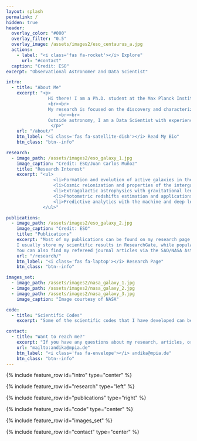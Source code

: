 ```yaml
---
layout: splash
permalink: /
hidden: true
header:
  overlay_color: "#000"
  overlay_filter: "0.5"
  overlay_image: /assets/images2/eso_centaurus_a.jpg
  actions:
    - label: "<i class='fas fa-rocket'></i> Explore"
      url: "#contact"
  caption: "Credit: ESO"
excerpt: "Observational Astronomer and Data Scientist"

intro: 
  - title: "About Me"
    excerpt: "<p>
                Hi there! I am a Ph.D. student at the Max Planck Institute for Astronomy and actively involved in the Euclid Dark Energy Mission.
                <br><br>
                My research is focused on the discovery and characterization of the quasars in the early universe. These objects are indispensable tracers to decipher the build-up of the first supermassive black holes and their host galaxies, the early structure formation, and the history of cosmic reionization.
  			        <br><br>
                Outside astronomy, I am a Data Scientist with experience in delivering insights via data analytics and advanced machine learning for the fintech/e-commerce business, products, and market.
		         </p>"
    url: "/about/"
    btn_label: "<i class='fas fa-satellite-dish'></i> Read My Bio"
    btn_class: "btn--info"

research:
  - image_path: /assets/images2/eso_galaxy_1.jpg
    image_caption: "Credit: ESO/Juan Carlos Muñoz"
    title: "Research Interest"
    excerpt: "<ul>
                  <li>Formation and evolution of active galaxies in the early universe.</li>
                  <li>Cosmic reionization and properties of the intergalactic medium at high redshifts.</li>
                  <li>Extragalactic astrophysics with gravitational lensing.</li>
                  <li>Photometric redshifts estimation and applications.</li>
                  <li>Predictive analytics with the machine and deep learning.</li>
              </ul>"

publications:
  - image_path: /assets/images2/eso_galaxy_2.jpg
    image_caption: "Credit: ESO"
    title: "Publications"
    excerpt: "Most of my publications can be found on my research page.
    I usually store my scientific results in ResearchGate, while popular articles about astronomy were posted in XploreAstro.
    You can also find my refereed journal articles via the SAO/NASA Astrophysics Data System ([ADS](https://ui.adsabs.harvard.edu/search/q=orcid%3A0000-0001-6102-9526&sort=date%20desc%2C%20bibcode%20desc&p_=0))."
    url: "/research/"
    btn_label: "<i class='fas fa-laptop'></i> Research Page"
    btn_class: "btn--info"

images_set:
  - image_path: /assets/images2/nasa_galaxy_1.jpg
  - image_path: /assets/images2/nasa_galaxy_2.jpg
  - image_path: /assets/images2/nasa_galaxy_3.jpg
    image_caption: "Image courtesy of NASA"

code: 
  - title: "Scientific Codes"
    excerpt: "Some of the scientific codes that I have developed can be found on my [code page](/codes/)."

contact:
  - title: "Want to reach me?"
    excerpt: "If you have any questions about my research, articles, or codes, feel free to contact me via this email. I can also be contacted informally through my social media below."
    url: "mailto:andika@mpia.de"
    btn_label: "<i class='fas fa-envelope'></i> andika@mpia.de"
    btn_class: "btn--info"
---
```


{% include feature_row id="intro" type="center" %}

{% include feature_row id="research" type="left" %}

{% include feature_row id="publications" type="right" %}

{% include feature_row id="code" type="center" %}

{% include feature_row id="images_set" %}

{% include feature_row id="contact" type="center" %}
